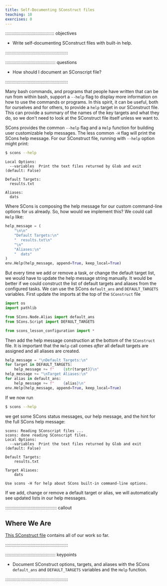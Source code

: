 ```yaml
---
title: Self-Documenting SConstruct files
teaching: 10
exercises: 0
---
```


::::::::::::::::::::::::::::::::::::::: objectives

- Write self-documenting SConstruct files with built-in help.

::::::::::::::::::::::::::::::::::::::::::::::::::

:::::::::::::::::::::::::::::::::::::::: questions

- How should I document an SConscript file?

::::::::::::::::::::::::::::::::::::::::::::::::::

Many bash commands, and programs that people have written that can be
run from within bash, support a `--help` flag to display more
information on how to use the commands or programs. In this spirit, it
can be useful, both for ourselves and for others, to provide a `help`
target in our SConstruct file. This can provide a summary of the names of
the key targets and what they do, so we don't need to look at the
SConstruct file itself unless we want to.

SCons provides the common `--help` flag and a `Help` function for building user customizable help
messages. The less common `-H` flag will print the SCons help message. For our SConstruct file,
running with `--help` option might print:

```bash
$ scons --help
```

```output
Local Options:
  --variables  Print the text files returned by Glob and exit (default: False)

Default Targets:
  results.txt

Aliases:
  dats
```

Where SCons is composing the help message for our custom command-line options for us already. So,
how would we implement this? We could call `Help` like:

```python
help_message = (
    "\n\n"
    "Default Targets:\n"
    "  results.txt\n"
    "\n"
    "Aliases:\n"
    "  dats"
)
env.Help(help_message, append=True, keep_local=True)
```

But every time we add or remove a task, or change the default target list, we would have to update
the help message string manually. It would be better if we
could construct the list of default targets and aliases from the configured tasks. We can use the
SCons `default_ans` and `DEFAULT_TARGETS` variables. First update the imports at the top of the
`SConstruct` file

```python
import os
import pathlib

from SCons.Node.Alias import default_ans
from SCons.Script import DEFAULT_TARGETS

from scons_lesson_configuration import *
```

Then add the help message construction at the bottom of the `SConstruct` file. It is important that
the `Help` call comes *after* all default targets are assigned and all aliases are created.

```python
help_message = "\nDefault Targets:\n"
for target in DEFAULT_TARGETS:
    help_message += f"    {str(target)}\n"
help_message += "\nTarget Aliases:\n"
for alias in default_ans:
    help_message += f"    {alias}\n"
env.Help(help_message, append=True, keep_local=True)
```

If we now run

```bash
$ scons --help
```

we get some SCons status messages, our help message, and the hint for the full SCons help message:

```output
scons: Reading SConscript files ...
scons: done reading SConscript files.
Local Options:
  --variables  Print the text files returned by Glob and exit (default: False)

Default Targets:
    results.txt

Target Aliases:
    dats

Use scons -H for help about SCons built-in command-line options.
```

If we add, change or remove a default target or alias, we will automatically see updated lists in
our help messages.

:::::::::::::::::::::::::::::::::::::::::  callout

## Where We Are

[This SConstruct file](files/code/08-self-doc/SConstruct)
contains all of our work so far.


::::::::::::::::::::::::::::::::::::::::::::::::::

:::::::::::::::::::::::::::::::::::::::: keypoints

- Document SConstruct options, targets, and aliases with the SCons `default_ans` and
  `DEFAULT_TARGETS` variables and the `Help` function.

::::::::::::::::::::::::::::::::::::::::::::::::::


